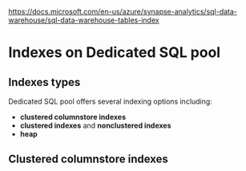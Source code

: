 https://docs.microsoft.com/en-us/azure/synapse-analytics/sql-data-warehouse/sql-data-warehouse-tables-index

# Indexes on Dedicated SQL pool

## Indexes types
Dedicated SQL pool offers several indexing options including: 
 - **clustered columnstore indexes**
 - **clustered indexes** and **nonclustered indexes**
 - **heap**
 
## Clustered columnstore indexes
